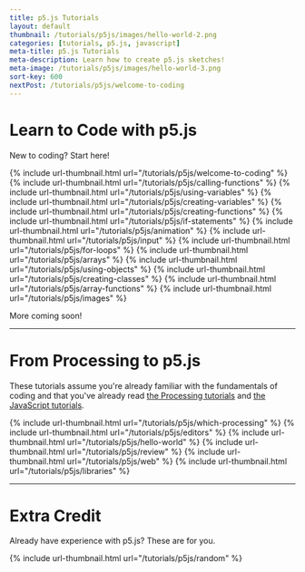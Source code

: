 ```yaml
---
title: p5.js Tutorials
layout: default
thumbnail: /tutorials/p5js/images/hello-world-2.png
categories: [tutorials, p5.js, javascript]
meta-title: p5.js Tutorials
meta-description: Learn how to create p5.js sketches!
meta-image: /tutorials/p5js/images/hello-world-3.png
sort-key: 600
nextPost: /tutorials/p5js/welcome-to-coding
---
```


# Learn to Code with p5.js

New to coding? Start here!

{% include url-thumbnail.html url="/tutorials/p5js/welcome-to-coding" %}
{% include url-thumbnail.html url="/tutorials/p5js/calling-functions" %}
{% include url-thumbnail.html url="/tutorials/p5js/using-variables" %}
{% include url-thumbnail.html url="/tutorials/p5js/creating-variables" %}
{% include url-thumbnail.html url="/tutorials/p5js/creating-functions" %}
{% include url-thumbnail.html url="/tutorials/p5js/if-statements" %}
{% include url-thumbnail.html url="/tutorials/p5js/animation" %}
{% include url-thumbnail.html url="/tutorials/p5js/input" %}
{% include url-thumbnail.html url="/tutorials/p5js/for-loops" %}
{% include url-thumbnail.html url="/tutorials/p5js/arrays" %}
{% include url-thumbnail.html url="/tutorials/p5js/using-objects" %}
{% include url-thumbnail.html url="/tutorials/p5js/creating-classes" %}
{% include url-thumbnail.html url="/tutorials/p5js/array-functions" %}
{% include url-thumbnail.html url="/tutorials/p5js/images" %}

More coming soon!

---

# From Processing to p5.js

These tutorials assume you're already familiar with the fundamentals of coding and that you've already read [the Processing tutorials](/tutorials/processing/) and [the JavaScript tutorials](/tutorials/javascript/).

{% include url-thumbnail.html url="/tutorials/p5js/which-processing" %}
{% include url-thumbnail.html url="/tutorials/p5js/editors" %}
{% include url-thumbnail.html url="/tutorials/p5js/hello-world" %}
{% include url-thumbnail.html url="/tutorials/p5js/review" %}
{% include url-thumbnail.html url="/tutorials/p5js/web" %}
{% include url-thumbnail.html url="/tutorials/p5js/libraries" %}

---

# Extra Credit

Already have experience with p5.js? These are for you.

{% include url-thumbnail.html url="/tutorials/p5js/random" %}